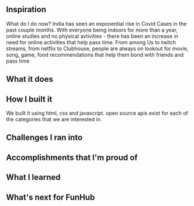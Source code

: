 ## Inspiration
What do I do now? India has seen an exponential rise in Covid Cases in the past couple months. With everyone being indoors for more than a year, online studies and no physical avtivities - there has been an increase in need for online activities that help pass time. From among Us to twitch streams, from netflix to Clubhouse, people are always on lookout for movie, song, game, food recommendations that help them bond with friends and pass time


## What it does

## How I built it
We built it using html, css and javascript. open source apis exist for each of the categories that we are interested in.

## Challenges I ran into

## Accomplishments that I'm proud of

## What I learned

## What's next for FunHub
